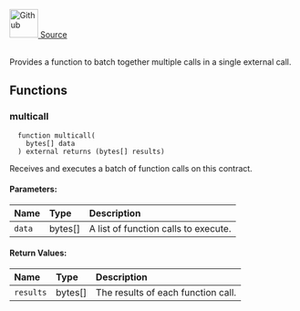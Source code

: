 <a href="https://github.com/AgentFi/agentfi-contracts/blob/main/contracts/interfaces/utils/IMulticall.sol"><img src="/img/github.svg" alt="Github" width="50px"/> Source</a><br/><br/>

Provides a function to batch together multiple calls in a single external call.


## Functions
### multicall
```solidity
  function multicall(
    bytes[] data
  ) external returns (bytes[] results)
```
Receives and executes a batch of function calls on this contract.


#### Parameters:
| Name | Type | Description                                                          |
| :--- | :--- | :------------------------------------------------------------------- |
| `data` | bytes[] | A list of function calls to execute. |

#### Return Values:
| Name                           | Type          | Description                                                                  |
| :----------------------------- | :------------ | :--------------------------------------------------------------------------- |
| `results` | bytes[] | The results of each function call. |

